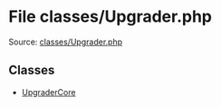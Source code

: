 File classes/Upgrader.php
=========

Source: [classes/Upgrader.php](https://github.com/PrestaShop/PrestaShop/blob/1.5.0.9/classes/Upgrader.php)


Classes
-------

* [UpgraderCore](class.UpgraderCore.md)

